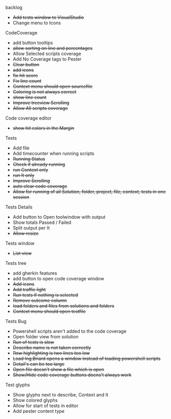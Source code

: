 backlog
* ~~Add tests window to VisualStudio~~
* Change menu to Icons


CodeCoverage
* add button tooltips
* ~~allow sorting on line and percentages~~
* Allow Selected scripts coverage
* Add No Coverage tags to Pester
* ~~Clear button~~
* ~~add icons~~
* ~~fix hit score~~
* ~~Fix line count~~
* ~~Context menu should open sourcefile~~
* ~~Coloring is not always correct~~
* ~~show line count~~
* ~~Improve treeview Scrolling~~
* ~~Allow All scripts coverage~~


Code coverage editor
* ~~show hit colors in the Margin~~


Tests
* Add file
* Add timecounter when running scripts
* ~~Running Status~~
* ~~Check if already running~~
* ~~run Context only~~
* ~~run It only~~
* ~~Improve Scrolling~~
* ~~auto clear code coverage~~
* ~~Allow for running of all Solution, folder, project, file, context, tests in one session~~


Tests Details
* Add button to Open toolwindow with output
* Show totals Passed / Failed
* Split output per It
* ~~Allow resize~~


Tests window
* ~~List view~~


Tests tree
* add gherkin features
* add button to open code coverage window
* ~~Add icons~~
* ~~Add traffic light~~
* ~~Run tests if nothing is selected~~
* ~~Remove outcome column~~
* ~~load folders and files from solutions and folders~~
* ~~Context menu should open testfile~~


Tests Bug
* Powershell scripts aren't added to the code coverage
* Open folder view from solution
* ~~Run of tests is slow~~
* ~~Describe name is not taken correctly~~
* ~~Row highlighting is two lines too low~~
* ~~Load Ing.Briard opens a window instead of loading powershell scripts~~
* ~~Detail's can be too large~~
* ~~Open file doesn't show a file which is open~~
* ~~Show/Hide code coverage buttons doens't always work~~


Test glyphs
* Show glyphs next to describe, Context and It
* Show colored glyphs
* Allow for start of tests in editor
* Add pester content type



